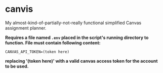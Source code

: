 # canvis
My almost-kind-of-partially-not-really functional simplified Canvas assignment planner.

**Requires a file named `.env` placed in the script's running directory to function. File must contain following content:**
```
CANVAS_API_TOKEN=(token here)
```
**replacing '(token here)' with a valid canvas access token for the account to be used.**
